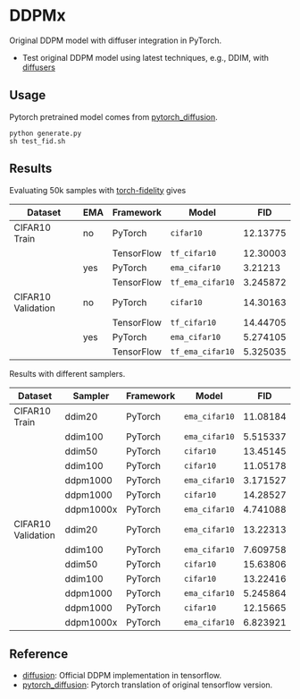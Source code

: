 # DDPMx

Original DDPM model with diffuser integration in PyTorch.

- Test original DDPM model using latest techniques, e.g., DDIM, with [diffusers](https://github.com/huggingface/diffusers)

## Usage

Pytorch pretrained model comes from [pytorch_diffusion](https://github.com/pesser/pytorch_diffusion).

```
python generate.py
sh test_fid.sh
```


## Results

Evaluating 50k samples with
[torch-fidelity](https://github.com/toshas/torch-fidelity) gives


| Dataset            | EMA | Framework  | Model            | FID      |
| ------------------ | --- | ---------- | ---------------- | -------- |
| CIFAR10 Train      | no  | PyTorch    | `cifar10`        | 12.13775 |
|                    |     | TensorFlow | `tf_cifar10`     | 12.30003 |
|                    | yes | PyTorch    | `ema_cifar10`    | 3.21213  |
|                    |     | TensorFlow | `tf_ema_cifar10` | 3.245872 |
| CIFAR10 Validation | no  | PyTorch    | `cifar10`        | 14.30163 |
|                    |     | TensorFlow | `tf_cifar10`     | 14.44705 |
|                    | yes | PyTorch    | `ema_cifar10`    | 5.274105 |
|                    |     | TensorFlow | `tf_ema_cifar10` | 5.325035 |


Results with different samplers.

| Dataset            | Sampler   | Framework | Model         | FID      |
| ------------------ | --------- | --------- | ------------- | -------- |
| CIFAR10 Train      | ddim20    | PyTorch   | `ema_cifar10` | 11.08184 |
|                    | ddim100   | PyTorch   | `ema_cifar10` | 5.515337 |
|                    | ddim50    | PyTorch   | `cifar10`     | 13.45145 |
|                    | ddim100   | PyTorch   | `cifar10`     | 11.05178 |
|                    | ddpm1000  | PyTorch   | `ema_cifar10` | 3.171527 |
|                    | ddpm1000  | PyTorch   | `cifar10`     | 14.28527 |
|                    | ddpm1000x | PyTorch   | `ema_cifar10` | 4.741088 |
| CIFAR10 Validation | ddim20    | PyTorch   | `ema_cifar10` | 13.22313 |
|                    | ddim100   | PyTorch   | `ema_cifar10` | 7.609758 |
|                    | ddim50    | PyTorch   | `cifar10`     | 15.63806 |
|                    | ddim100   | PyTorch   | `cifar10`     | 13.22416 |
|                    | ddpm1000  | PyTorch   | `ema_cifar10` | 5.245864 |
|                    | ddpm1000  | PyTorch   | `cifar10`     | 12.15665 |
|                    | ddpm1000x | PyTorch   | `ema_cifar10` | 6.823921 |


## Reference

- [diffusion](https://github.com/hojonathanho/diffusion): Official DDPM implementation in tensorflow.
- [pytorch_diffusion](https://github.com/pesser/pytorch_diffusion): Pytorch translation of original tensorflow version.